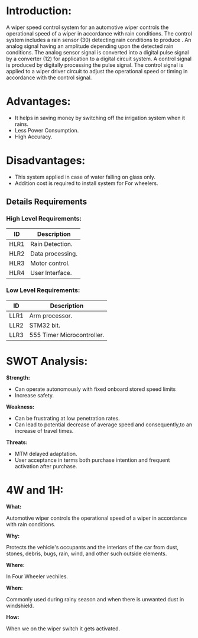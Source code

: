 #   **Introduction:**

A wiper speed control system for an automotive wiper controls the operational speed of a wiper in accordance with rain conditions. The control system includes a rain sensor (30) detecting rain conditions to produce . An analog signal having an amplitude depending upon the detected rain conditions. The analog sensor signal is converted into a digital pulse signal by a converter (12) for application to a digital circuit system. A control signal is produced by digitally processing the pulse signal. The control signal is applied to a wiper driver circuit to adjust the operational speed or timing in accordance with the control signal.


#  **Advantages:**
- It helps in saving money by switching off the irrigation system when it rains.
- Less Power Consumption.
- High Accuracy.

#  **Disadvantages:**
- This system applied in case of water falling on glass only.
- Addition cost is required to install system for For wheelers.


##  Details Requirements
###  High Level Requirements:
| ID | Description |
|------| ------| 
| HLR1 | Rain Detection.
|HLR2  | Data processing.
|HLR3  | Motor control.
|HLR4  | User Interface.

###   Low Level Requirements:
| ID | Description |
|-------|------|
| LLR1 | Arm processor.
| LLR2 | STM32 bit.
| LLR3 | 555 Timer Microcontroller.

# **SWOT Analysis:**
**Strength:**
- Can operate autonomously with fixed onboard stored speed limits
- Increase safety.

**Weakness:**
- Can be frustrating at low penetration rates.
- Can lead to potential decrease of average speed and consequently,to an increase of travel times.

**Threats:**
- MTM delayed adaptation.
- User acceptance in terms both purchase intention and frequent activation after purchase.

# **4W and 1H:**
**What:**

Automotive wiper controls the operational speed of a wiper in accordance with rain conditions.

**Why:**

Protects the vehicle's occupants and the interiors of the car from dust, stones, debris, bugs, rain, wind, and other such outside elements.

**Where:**

In Four Wheeler vechiles.

**When:**

Commonly used during rainy season and when there is unwanted dust in windshield.

**How:**

When we on the wiper switch it gets activated.
